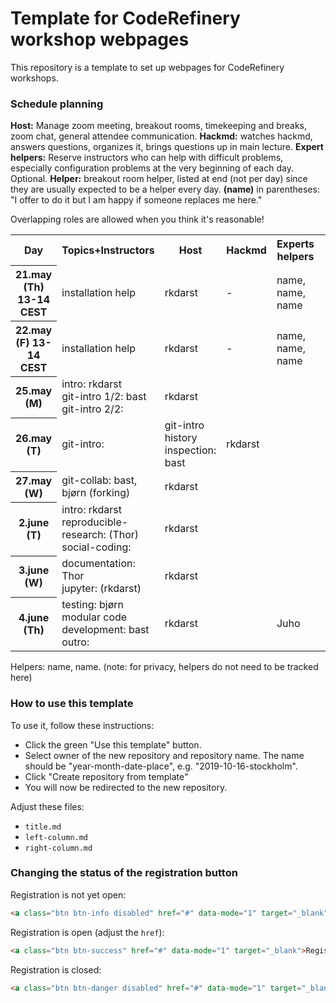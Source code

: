 # Template for CodeRefinery workshop webpages

This repository is a template to set up webpages for CodeRefinery workshops.

### Schedule planning

**Host:** Manage zoom meeting, breakout rooms, timekeeping and breaks,
zoom chat, general attendee communication.  **Hackmd:** watches
hackmd, answers questions, organizes it, brings questions up in main
lecture.  **Expert helpers:** Reserve instructors who can help with
difficult problems, especially configuration problems at the very
beginning of each day.  Optional.  **Helper:** breakout room helper, listed at
end (not per day) since they are usually expected to be a helper every
day. **(name)** in parentheses: "I offer to do it
but I am happy if someone replaces me here."

Overlapping roles are allowed when you think it's reasonable!


<table>
<tr>
  <th>Day</th>
         <th>Topics+Instructors</th>
         <th>Host</th>
         <th>Hackmd</th>
         <th>Experts helpers</th>
</tr>
<tr>
  <th>21.may (Th) 13-14 CEST</th>
         <td>installation help<br>
	     </td>
         <td>rkdarst</td><!--host-->
         <td>-</td><!--hackmd-->
         <td>name, name, name</td><!--expert helpers-->
</tr>
<tr>
  <th>22.may (F) 13-14 CEST</th>
         <td>installation help<br>
	     </td>
         <td>rkdarst</td><!--host-->
         <td>-</td><!--hackmd-->
         <td>name, name, name</td><!--expert helpers-->
</tr>
<tr>
  <th>25.may (M)</th>
         <td>intro: rkdarst<br>
		     git-intro 1/2: bast<br>
		     git-intro 2/2: <br>
	     </td>
         <td>rkdarst</td><!--host-->
         <td></td><!--hackmd-->
         <td></td><!--expert helpers-->
</tr>
<tr>
  <th>26.may (T)</th>
         <td>git-intro: <br>
         <td>git-intro history inspection: bast<br>
	     </td>
         <td>rkdarst</td><!--host-->
         <td></td><!--hackmd-->
         <td></td><!--expert helpers-->
</tr>
<tr>
  <th>27.may (W)</th>
         <td>git-collab: bast, bjørn (forking)<br>
	     </td>
         <td>rkdarst</td><!--host-->
         <td></td><!--hackmd-->
         <td></td><!--expert helpers-->
</tr>
<tr>
  <th>2.june (T)</th>
         <td>intro: rkdarst<br>
		     reproducible-research: (Thor) <br>
		     social-coding: <br>
	     </td>
         <td>rkdarst</td><!--host-->
         <td></td><!--hackmd-->
         <td></td><!--expert helpers-->
</tr>
<tr>
  <th>3.june (W)</th>
         <td>documentation: Thor <br>
		     jupyter: (rkdarst)<br>
	     </td>
         <td>rkdarst</td><!--host-->
         <td></td><!--hackmd-->
         <td></td><!--expert helpers-->
</tr>
<tr>
  <th>4.june (Th)</th>
         <td>testing: bjørn<br>
		     modular code development: bast<br>
		     outro: <br>
	     </td>
         <td>rkdarst</td><!--host-->
         <td></td><!--hackmd-->
         <td>Juho</td><!--expert helpers-->
</tr>
</table>

Helpers: name, name.  (note: for privacy, helpers do not need to be
tracked here)


### How to use this template

To use it, follow these instructions:
- Click the green "Use this template" button.
- Select owner of the new repository and repository name. The name should be
  "year-month-date-place", e.g. "2019-10-16-stockholm".
- Click "Create repository from template"
- You will now be redirected to the new repository.

Adjust these files:
- `title.md`
- `left-column.md`
- `right-column.md`



### Changing the status of the registration button

Registration is not yet open:
```html
<a class="btn btn-info disabled" href="#" data-mode="1" target="_blank">Registration will open soon</a>
```

Registration is open (adjust the `href`):
```html
<a class="btn btn-success" href="#" data-mode="1" target="_blank">Register here</a>
```

Registration is closed:
```html
<a class="btn btn-danger disabled" href="#" data-mode="1" target="_blank">Registration is closed</a>
```
